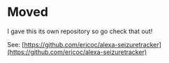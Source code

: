 # Moved

I gave this its own repository so go check that out!

See: [https://github.com/ericoc/alexa-seizuretracker](https://github.com/ericoc/alexa-seizuretracker)
